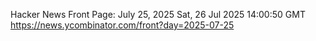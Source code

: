 Hacker News Front Page: July 25, 2025
Sat, 26 Jul 2025 14:00:50 GMT
https://news.ycombinator.com/front?day=2025-07-25
